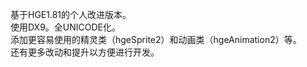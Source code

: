 基于HGE1.81的个人改进版本。</br>使用DX9。全UNICODE化。</br>添加更容易使用的精灵类（hgeSprite2）和动画类（hgeAnimation2）等。</br>还有更多改动和提升以方便进行开发。